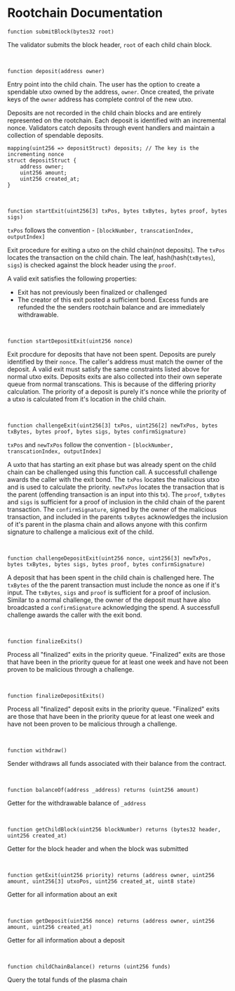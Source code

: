 # Rootchain Documentation
```solidity
function submitBlock(bytes32 root)
```
The validator submits the block header, `root` of each child chain block.  

<br >

```solidity
function deposit(address owner)
```
Entry point into the child chain. The user has the option to create a spendable utxo owned by the address, `owner`. Once created,
the private keys of the `owner` address has complete control of the new utxo.

Deposits are not recorded in the child chain blocks and are entirely represented on the rootchain. Each deposit is identified with an incremental nonce.
Validators catch deposits through event handlers and maintain a collection of spendable deposits.
```solidity
mapping(uint256 => depositStruct) deposits; // The key is the incrementing nonce
struct depositStruct {
    address owner;
    uint256 amount;
    uint256 created_at;
}
```

<br />

```solidity
function startExit(uint256[3] txPos, bytes txBytes, bytes proof, bytes sigs)
```
`txPos` follows the convention - `[blockNumber, transcationIndex, outputIndex]`

Exit procedure for exiting a utxo on the child chain(not deposits). The `txPos` locates the transaction on the child chain. The leaf, hash(hash(`txBytes`), `sigs`) is checked against the block header using the `proof`.

A valid exit satisfies the following properties:
  - Exit has not previously been finalized or challenged
  - The creator of this exit posted a sufficient bond. Excess funds are refunded the the senders rootchain balance and are immediately withdrawable.

<br />

```solidity
function startDepositExit(uint256 nonce)
```
Exit procdure for deposits that have not been spent. Deposits are purely identified by their `nonce`. The caller's address must match the owner of the deposit.
A valid exit must satisfy the same constraints listed above for normal utxo exits. Deposits exits are also collected into their own seperate queue from normal transcations. This is because of the differing
priority calculation. The priority of a deposit is purely it's nonce while the priority of a utxo is calculated from it's location in the child chain.

<br />

```solidity
function challengeExit(uint256[3] txPos, uint256[2] newTxPos, bytes txBytes, bytes proof, bytes sigs, bytes confirmSignature)
```
`txPos` and `newTxPos` follow the convention - `[blockNumber, transcationIndex, outputIndex]`

A uxto that has starting an exit phase but was already spent on the child chain can be challenged using this function call. A successfull challenge awards the caller with the exit bond.
The `txPos` locates the malicious utxo and is used to calculate the priority. `newTxPos` locates the transaction that is the parent (offending transaction is an input into this tx).
The `proof`, `txBytes` and `sigs` is sufficient for a proof of inclusion in the child chain of the parent transaction. The `confirmSignature`, signed by the owner of the malicious transaction, and included
in the parents `txBytes` acknowledges the inclusion of it's parent in the plasma chain and allows anyone with this confirm signature to challenge a malicious exit of the child.

<br />

```solidity
function challengeDepositExit(uint256 nonce, uint256[3] newTxPos, bytes txBytes, bytes sigs, bytes proof, bytes confirmSignature)
```
A deposit that has been spent in the child chain is challenged here. The `txBytes` of the the parent transaction must include the nonce as one if it's input. The `txBytes`, `sigs` and `proof` is
sufficient for a proof of inclusion. Similar to a normal challenge, the owner of the deposit must have also broadcasted a `confirmSignature` acknowledging the spend. A successfull challenge awards the
caller with the exit bond.

<br />

```solidity
function finalizeExits()
```
Process all "finalized" exits in the priority queue. "Finalized" exits are those that have been in the priority queue for at least one week and have not been proven to be malicious through a challenge.

<br />

```solidity
function finalizeDepositExits()
```
Process all "finalized" deposit exits in the priority queue. "Finalized" exits are those that have been in the priority queue for at least one week and have not been proven to be malicious through a challenge.

<br />

```solidity
function withdraw()
```
Sender withdraws all funds associated with their balance from the contract.

<br />

```solidity
function balanceOf(address _address) returns (uint256 amount)
```
Getter for the withdrawable balance of `_address`

<br />

```solidity
function getChildBlock(uint256 blockNumber) returns (bytes32 header, uint256 created_at)
```
Getter for the block header and when the block was submitted

<br />

```solidity
function getExit(uint256 priority) returns (address owner, uint256 amount, uint256[3] utxoPos, uint256 created_at, uint8 state)
```
Getter for all information about an exit

<br />

```solidity
function getDeposit(uint256 nonce) returns (address owner, uint256 amount, uint256 created_at)
```
Getter for all information about a deposit

<br />

```solidity
function childChainBalance() returns (uint256 funds)
```
Query the total funds of the plasma chain

